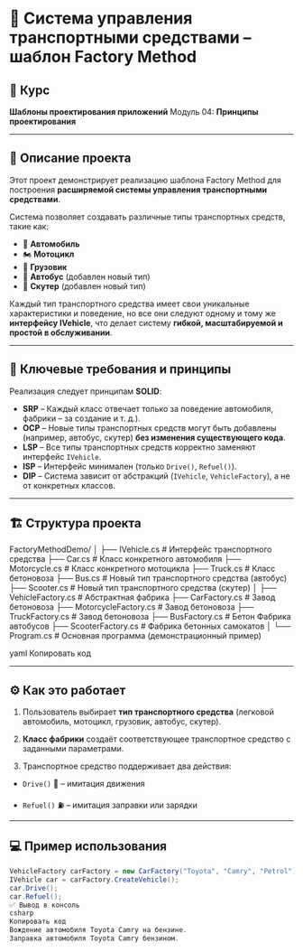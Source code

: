 # 🚗 Система управления транспортными средствами – шаблон Factory Method

## 📌 Курс
**Шаблоны проектирования приложений**
Модуль 04: **Принципы проектирования**

---

## 📖 Описание проекта

Этот проект демонстрирует реализацию шаблона Factory Method для построения **расширяемой системы управления транспортными средствами**.

Система позволяет создавать различные типы транспортных средств, такие как:
- 🚙 **Автомобиль**
- 🏍 **Мотоцикл**
- 🚚 **Грузовик**
- 🚌 **Автобус** (добавлен новый тип)
- 🛵 **Скутер** (добавлен новый тип)

Каждый тип транспортного средства имеет свои уникальные характеристики и поведение, но все они следуют одному и тому же **интерфейсу IVehicle**, что делает систему **гибкой, масштабируемой и простой в обслуживании**.

---

## 🎯 Ключевые требования и принципы
Реализация следует принципам **SOLID**:
- **SRP** – Каждый класс отвечает только за поведение автомобиля, фабрики – за создание и т. д.).
- **OCP** – Новые типы транспортных средств могут быть добавлены (например, автобус, скутер) **без изменения существующего кода**.
- **LSP** – Все типы транспортных средств корректно заменяют интерфейс `IVehicle`.
- **ISP** – Интерфейс минимален (только `Drive()`, `Refuel()`).
- **DIP** – Система зависит от абстракций (`IVehicle`, `VehicleFactory`), а не от конкретных классов.

---

## 🏗 Структура проекта
FactoryMethodDemo/
│
├── IVehicle.cs # Интерфейс транспортного средства
├── Car.cs # Класс конкретного автомобиля
├── Motorcycle.cs # Класс конкретного мотоцикла
├── Truck.cs # Класс бетоновоза
├── Bus.cs # Новый тип транспортного средства (автобус)
├── Scooter.cs # Новый тип транспортного средства (скутер)
│
├── VehicleFactory.cs # Абстрактная фабрика
├── CarFactory.cs # Завод бетоновоза
├── MotorcycleFactory.cs # Завод бетоновоза
├── TruckFactory.cs # Завод бетоновоза
├── BusFactory.cs # Бетон Фабрика автобусов
├── ScooterFactory.cs # Фабрика бетонных самокатов
│
└── Program.cs # Основная программа (демонстрационный пример)

yaml
Копировать код

---

## ⚙️ Как это работает
1. Пользователь выбирает **тип транспортного средства** (легковой автомобиль, мотоцикл, грузовик, автобус, скутер).

2. **Класс фабрики** создаёт соответствующее транспортное средство с заданными параметрами.

3. Транспортное средство поддерживает два действия:

- `Drive()` 🚀 – имитация движения

- `Refuel()` ⛽ – имитация заправки или зарядки

---

## 💻 Пример использования
```csharp
VehicleFactory carFactory = new CarFactory("Toyota", "Camry", "Petrol");
IVehicle car = carFactory.CreateVehicle();
car.Drive();
car.Refuel();
✅ Вывод в консоль
csharp
Копировать код
Вождение автомобиля Toyota Camry на бензине.
Заправка автомобиля Toyota Camry бензином.
